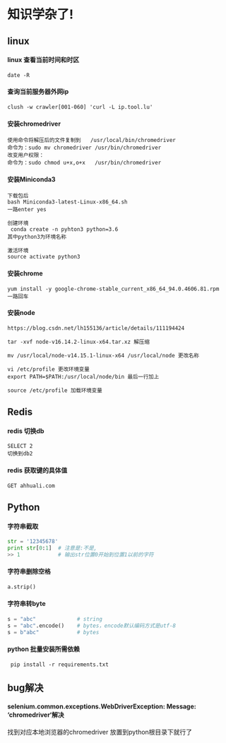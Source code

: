 # 知识学杂了!

## linux

#### linux 查看当前时间和时区

```linux
date -R
```

#### 查询当前服务器外网ip

```linux
clush -w crawler[001-060] 'curl -L ip.tool.lu'
```

#### 安装chromedriver

```linux
使用命令将解压后的文件复制到   /usr/local/bin/chromedriver
命令为：sudo mv chromedriver /usr/bin/chromedriver
改变用户权限：
命令为：sudo chmod u+x,o+x   /usr/bin/chromedriver
```

#### 安装Miniconda3

```linux
下载包后
bash Miniconda3-latest-Linux-x86_64.sh
一路enter yes

创建环境
 conda create -n pyhton3 python=3.6
其中python3为环境名称

激活环境
source activate python3
```

#### 安装chrome

```linux
yum install -y google-chrome-stable_current_x86_64_94.0.4606.81.rpm
一路回车
```

#### 安装node

```linux
https://blog.csdn.net/lh155136/article/details/111194424

tar -xvf node-v16.14.2-linux-x64.tar.xz 解压缩

mv /usr/local/node-v14.15.1-linux-x64 /usr/local/node 更改名称

vi /etc/profile 更改环境变量
export PATH=$PATH:/usr/local/node/bin 最后一行加上

source /etc/profile 加载环境变量
```





## Redis

#### redis 切换db

```
SELECT 2 
切换到db2
```

#### redis 获取键的具体值

```
GET ahhuali.com
```





## Python

#### 字符串截取

```python
str = '12345678'
print str[0:1]  # 注意是:不是,
>> 1			# 输出str位置0开始到位置1以前的字符
```

#### 字符串删除空格

```python
a.strip()
```

#### 字符串转byte

```python
s = "abc"             # string
s = "abc".encode()    # bytes，encode默认编码方式是utf-8
s = b"abc"            # bytes
```

#### python 批量安装所需依赖 

```linux
 pip install -r requirements.txt
```





## bug解决

#### selenium.common.exceptions.WebDriverException: Message: ‘chromedriver‘解决

找到对应本地浏览器的chromedriver 放置到python根目录下就行了
